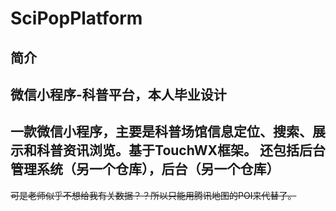 # SciPopPlatform
## 简介
  微信小程序-科普平台，本人毕业设计
---
  一款微信小程序，主要是科普场馆信息定位、搜索、展示和科普资讯浏览。基于TouchWX框架。
  还包括后台管理系统（另一个仓库），后台（另一个仓库）
---
~~可是老师似乎不想给我有关数据？？所以只能用腾讯地图的POI来代替了。~~
